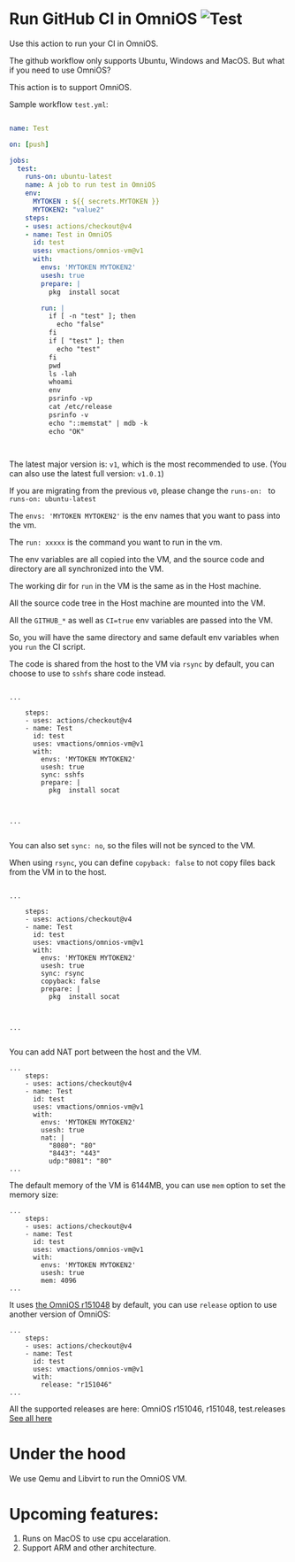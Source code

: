 # Run GitHub CI in OmniOS ![Test](https://github.com/vmactions/omnios-vm/workflows/Test/badge.svg)

Use this action to run your CI in OmniOS.

The github workflow only supports Ubuntu, Windows and MacOS. But what if you need to use OmniOS?

This action is to support OmniOS.


Sample workflow `test.yml`:

```yml

name: Test

on: [push]

jobs:
  test:
    runs-on: ubuntu-latest
    name: A job to run test in OmniOS
    env:
      MYTOKEN : ${{ secrets.MYTOKEN }}
      MYTOKEN2: "value2"
    steps:
    - uses: actions/checkout@v4
    - name: Test in OmniOS
      id: test
      uses: vmactions/omnios-vm@v1
      with:
        envs: 'MYTOKEN MYTOKEN2'
        usesh: true
        prepare: |
          pkg  install socat

        run: |
          if [ -n "test" ]; then
            echo "false"
          fi
          if [ "test" ]; then
            echo "test"
          fi
          pwd
          ls -lah
          whoami
          env
          psrinfo -vp
          cat /etc/release
          psrinfo -v
          echo "::memstat" | mdb -k
          echo "OK"




```


The latest major version is: `v1`, which is the most recommended to use. (You can also use the latest full version: `v1.0.1`)  


If you are migrating from the previous `v0`, please change the `runs-on: ` to `runs-on: ubuntu-latest`


The `envs: 'MYTOKEN MYTOKEN2'` is the env names that you want to pass into the vm.

The `run: xxxxx`  is the command you want to run in the vm.

The env variables are all copied into the VM, and the source code and directory are all synchronized into the VM.

The working dir for `run` in the VM is the same as in the Host machine.

All the source code tree in the Host machine are mounted into the VM.

All the `GITHUB_*` as well as `CI=true` env variables are passed into the VM.

So, you will have the same directory and same default env variables when you `run` the CI script.



The code is shared from the host to the VM via `rsync` by default, you can choose to use to `sshfs` share code instead.


```

...

    steps:
    - uses: actions/checkout@v4
    - name: Test
      id: test
      uses: vmactions/omnios-vm@v1
      with:
        envs: 'MYTOKEN MYTOKEN2'
        usesh: true
        sync: sshfs
        prepare: |
          pkg  install socat



...


```

You can also set `sync: no`, so the files will not be synced to the  VM.


When using `rsync`,  you can define `copyback: false` to not copy files back from the VM in to the host.


```

...

    steps:
    - uses: actions/checkout@v4
    - name: Test
      id: test
      uses: vmactions/omnios-vm@v1
      with:
        envs: 'MYTOKEN MYTOKEN2'
        usesh: true
        sync: rsync
        copyback: false
        prepare: |
          pkg  install socat



...


```



You can add NAT port between the host and the VM.

```
...
    steps:
    - uses: actions/checkout@v4
    - name: Test
      id: test
      uses: vmactions/omnios-vm@v1
      with:
        envs: 'MYTOKEN MYTOKEN2'
        usesh: true
        nat: |
          "8080": "80"
          "8443": "443"
          udp:"8081": "80"
...
```


The default memory of the VM is 6144MB, you can use `mem` option to set the memory size:

```
...
    steps:
    - uses: actions/checkout@v4
    - name: Test
      id: test
      uses: vmactions/omnios-vm@v1
      with:
        envs: 'MYTOKEN MYTOKEN2'
        usesh: true
        mem: 4096
...
```



It uses [the OmniOS r151048](conf/default.release.conf) by default, you can use `release` option to use another version of OmniOS:

```
...
    steps:
    - uses: actions/checkout@v4
    - name: Test
      id: test
      uses: vmactions/omnios-vm@v1
      with:
        release: "r151046"
...
```

All the supported releases are here: OmniOS  r151046, r151048, test.releases [See all here](conf)


# Under the hood

We use Qemu and Libvirt to run the OmniOS VM.




# Upcoming features:

1. Runs on MacOS to use cpu accelaration.
2. Support ARM and other architecture.




